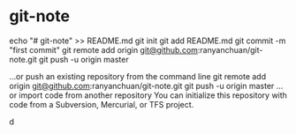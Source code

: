 # git-note

echo "# git-note" >> README.md
git init
git add README.md
git commit -m "first commit"
git remote add origin git@github.com:ranyanchuan/git-note.git
git push -u origin master

…or push an existing repository from the command line
git remote add origin git@github.com:ranyanchuan/git-note.git
git push -u origin master
…or import code from another repository
You can initialize this repository with code from a Subversion, Mercurial, or TFS project.

 d


